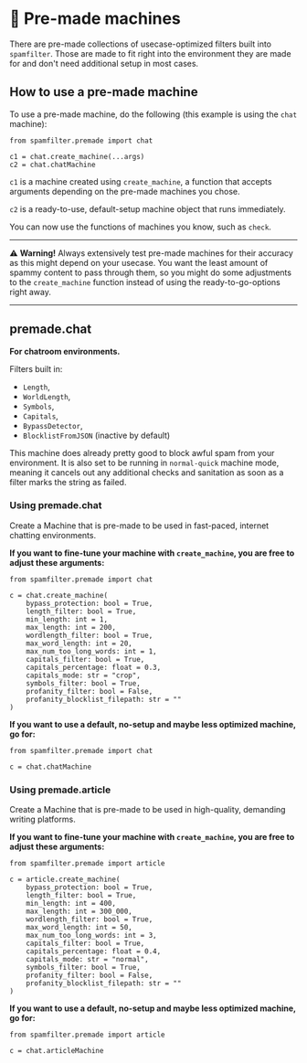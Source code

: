 # 🍰 Pre-made machines

There are pre-made collections of usecase-optimized filters built into `spamfilter`. Those are made to fit right into the environment they are made for and don't need additional setup in most cases.

## How to use a pre-made machine

To use a pre-made machine, do the following (this example is using the `chat` machine):

```
from spamfilter.premade import chat

c1 = chat.create_machine(...args)
c2 = chat.chatMachine
```

`c1` is a machine created using `create_machine`, a function that accepts arguments depending on the pre-made machines you chose.

`c2` is a ready-to-use, default-setup machine object that runs immediately.

You can now use the functions of machines you know, such as `check`.

---

⚠ **Warning!** Always extensively test pre-made machines for their accuracy as this might depend on your usecase. You want the least amount of spammy content to pass through them, so you might do some adjustments to the `create_machine` function instead of using the ready-to-go-options right away.

---
## premade.chat
**For chatroom environments.**

Filters built in:
- `Length`,
- `WorldLength`,
- `Symbols`,
- `Capitals`,
- `BypassDetector`,
- `BlocklistFromJSON` (inactive by default)

This machine does already pretty good to block awful spam from your environment. It is also set to be running in `normal-quick` machine mode, meaning it cancels out any additional checks and sanitation as soon as a filter marks the string as failed.

### Using premade.chat
Create a Machine that is pre-made to be used in fast-paced, internet chatting environments.

**If you want to fine-tune your machine with `create_machine`, you are free to adjust these arguments:**

```
from spamfilter.premade import chat

c = chat.create_machine(
    bypass_protection: bool = True,
    length_filter: bool = True,
    min_length: int = 1,
    max_length: int = 200,
    wordlength_filter: bool = True,
    max_word_length: int = 20,
    max_num_too_long_words: int = 1,
    capitals_filter: bool = True,
    capitals_percentage: float = 0.3,
    capitals_mode: str = "crop",
    symbols_filter: bool = True,
    profanity_filter: bool = False,
    profanity_blocklist_filepath: str = ""
)
```

**If you want to use a default, no-setup and maybe less optimized machine, go for:**

```
from spamfilter.premade import chat

c = chat.chatMachine
```

### Using premade.article
Create a Machine that is pre-made to be used in high-quality, demanding writing platforms.

**If you want to fine-tune your machine with `create_machine`, you are free to adjust these arguments:**

```
from spamfilter.premade import article

c = article.create_machine(
    bypass_protection: bool = True,
    length_filter: bool = True,
    min_length: int = 400,
    max_length: int = 300_000,
    wordlength_filter: bool = True,
    max_word_length: int = 50,
    max_num_too_long_words: int = 3,
    capitals_filter: bool = True,
    capitals_percentage: float = 0.4,
    capitals_mode: str = "normal",
    symbols_filter: bool = True,
    profanity_filter: bool = False,
    profanity_blocklist_filepath: str = ""
)
```

**If you want to use a default, no-setup and maybe less optimized machine, go for:**

```
from spamfilter.premade import article

c = chat.articleMachine
```